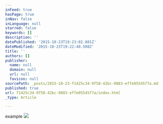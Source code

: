 ```yaml
---
inFeed: true
hasPage: true
inNav: false
inLanguage: null
starred: false
keywords: []
description: ''
datePublished: '2015-10-23T19:23:02.801Z'
dateModified: '2015-10-23T19:22:40.508Z'
title: ''
authors: []
publisher:
  name: null
  domain: null
  url: null
  favicon: null
sourcePath: _posts/2015-10-23-f1425c34-9f58-42bc-9083-effe05545f7a.md
published: true
url: f1425c34-9f58-42bc-9083-effe05545f7a/index.html
_type: Article

---
```

example
![](https://the-grid-user-content.s3-us-west-2.amazonaws.com/dbecfd60-3f9f-41d9-851c-5a8836286b7e.jpg)